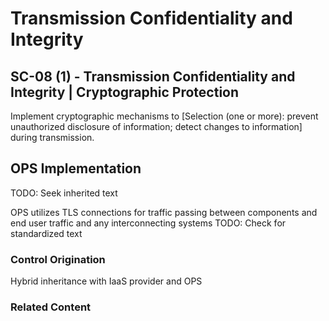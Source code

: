 # Transmission Confidentiality and Integrity
## SC-08 (1) - Transmission Confidentiality and Integrity | Cryptographic Protection

Implement cryptographic mechanisms to [Selection (one or more): prevent unauthorized disclosure of information; detect changes to information] during transmission.

## OPS Implementation

TODO: Seek inherited text

OPS utilizes TLS connections for traffic passing between components and end user traffic and any interconnecting systems TODO: Check for standardized text

### Control Origination

Hybrid inheritance with IaaS provider and OPS

### Related Content
